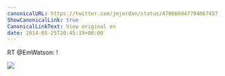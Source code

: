 ```yaml
---
canonicalURL: https://twitter.com/jmjordan/status/470666947794067457
ShowCanonicalLink: true
CanonicalLinkText: View original on
date: 2014-05-25T20:45:19+00:00
---
```

RT @EmWatson: !

![](/images/470666947794067457-Bofkg7JIAAASKLh.jpg)